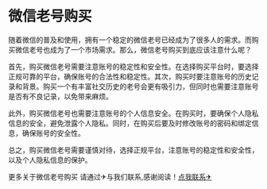 # 微信老号购买

随着微信的普及和使用，拥有一个稳定的微信老号已经成为了很多人的需求。而购买微信老号也成为了一个市场需求。那么，微信老号购买到底应该注意什么呢？

首先，购买微信老号需要注意账号的稳定性和安全性。在选择购买平台时，要选择正规可靠的平台，确保账号的合法性和稳定性。其次，购买时要注意账号的历史记录和背景。购买一个有丰富社交历史的老号会更有吸引力，但同时也需要注意账号是否有不良记录，以免带来麻烦。

此外，购买微信老号也需要注意账号的个人信息安全。在购买时，要确保个人隐私信息的安全，避免泄露个人隐私。同时，在购买后要及时修改账号的密码和绑定信息，确保账号的安全性。

总之，购买微信老号需要谨慎对待，选择正规平台，注意账号的稳定性和安全性，以及个人隐私信息的保护。

更多关于微信老号购买 请通过✈与我们联系,感谢阅读！[点我联系✈](https://edge.k02.cc)